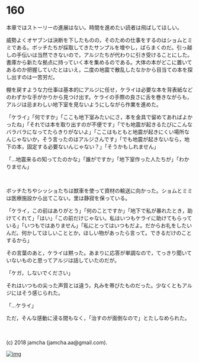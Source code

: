 # 160

本章ではストーリーの進展はない。時間を進めたい読者は飛ばしてほしい。  

威勢よくオヤブンは決断を下したものの，そのための仕事をするのはショムとミミである。ボッチたちが採取してきたサンプルを増やし，ばらまくのだ。引っ越しの手伝いは当然できないので，アルジたちが代わりに引き受けることにした。書庫から新たな拠点に持っていく本を集めるのである。大体の本がどこに置いてあるのか把握していたとはいえ，二度の地震で散乱したなかから目当ての本を探し出すのは一苦労だ。  

棚を戻すような力仕事は基本的にアルジに任せ，ケライは必要な本を背表紙などのわずかな手がかりから見つけ出す。ケライの手際の良さに舌を巻きながらも，アルジは忌まわしい地下室を見ないようにしながら作業を進めた。  

「ケライ」「何ですか」「ここも地下室みたいにさ，本を金具で留めてあればよかったね」「それでは本を取り出すのが不便です」「でも地震が起きるたびにこんなバラバラになってたらきりがないよ」「ここはもともと地震が起きにくい場所なんじゃないか，そう言ったのはアルジさんです」「でも地震が起きないなら，地下の本，固定する必要ないんじゃない？」「そうかもしれません」  

「…地震来るの知ってたのかな」「誰がですか」「地下室作った人たちが」「わかりません」  

<br>  

ボッチたちやシッショたちは獣車を使って資材の輸送に向かった。ショムとミミは医療施設から出てこない。里は静寂を保っている。  

「ケライ，この前はありがとう」「何のことですか」「地下で私が暴れたとき，助けてくれて」「はい」「この前だけじゃない。私はいつもケライに助けてもらっている」「いつもではありません」「私にとってはいつもだよ。だからお礼をしたいんだ。何かしてほしいこととか，ほしい物があったら言って。できるだけのことするから」  

その言葉のあと，ケライは黙った。あまりに応答が単調なので，てっきり聞いていないものと思ってアルジは話していたのだが。  

「ケガ，しないでください」  

それはいつもの尖った声質とは違う，丸みを帯びたものだった。少なくともアルジにはそう感じられた。  

「…ケライ」  

ただ，そんな感動に浸る間もなく，「治すのが面倒なので」とたしなめられた。  

<br>  
<br>  
(c) 2018 jamcha (jamcha.aa@gmail.com).  

[![img](http://i.creativecommons.org/l/by-nc-sa/4.0/88x31.png)](http://creativecommons.org/licenses/by-nc-sa/4.0/deed)
